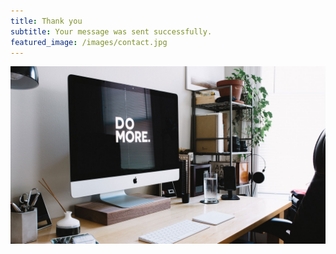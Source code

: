 ```yaml
---
title: Thank you
subtitle: Your message was sent successfully.
featured_image: /images/contact.jpg
---
```


![](/images/about.jpg)
